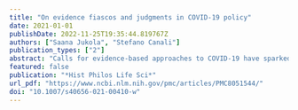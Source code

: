 ```yaml
---
title: "On evidence fiascos and judgments in COVID-19 policy"
date: 2021-01-01
publishDate: 2022-11-25T19:35:44.819767Z
authors: ["Saana Jukola", "Stefano Canali"]
publication_types: ["2"]
abstract: "Calls for evidence-based approaches to COVID-19 have sparked up discussions on the use of evidence for policy. In this note, we expand these discussions: while the debate has mostly focused on the types of evidence to be used for policy, we argue that the assessment of judgments involved in data practices and evidence production should play a central role in evaluating policy."
featured: false
publication: "*Hist Philos Life Sci*"
url_pdf: "https://www.ncbi.nlm.nih.gov/pmc/articles/PMC8051544/"
doi: "10.1007/s40656-021-00410-w"
---
```


